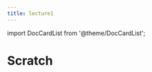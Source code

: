 ```yaml
---
title: lecture1
---
```


import DocCardList from '@theme/DocCardList';

# Scratch
<div style="position: relative; padding: 30% 45%;">
    <iframe src="//https://player.bilibili.com/player.html?aid=277746636&bvid=BV17c411f78k&cid=1311465503&p=1&high_quality=1" scrolling="no" border="0" frameborder="no" framespacing="0" allowfullscreen="true"> </iframe>
</div>

<DocCardList />